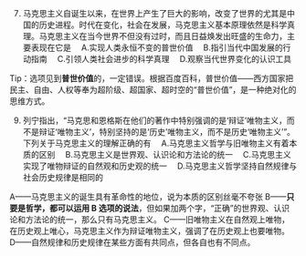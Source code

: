7. 马克思主义自诞生以来，在世界上产生了巨大的影响，改变了世界的尤其是中国的历史进程。时代在变化，社会在发展，马克思主义基本原理依然是科学真理。马克思主义在当今世界不但没有过时，而且日益焕发出旺盛的生命力，主要表现在它是
　A.实现人类永恒不变的普世价值
　B.指引当代中国发展的行动指南
　C.引领人类社会进步的科学真理
　D.观察当代世界变化的认识工具

Tip：选项见到**普世价值**的，一定错误。根据百度百科，普世价值——西方国家把民主、自由、人权等奉为超阶级、超国家、超时空的“普世价值”，是一种绝对化的思维方式。

9. 列宁指出，“马克思和恩格斯在他们的著作中特别强调的是‘辩证’唯物主义，而不是辩证‘唯物主义’，特别坚持的是‘历史’唯物主义，而不是历史‘唯物主义’”。下列关于马克思主义的理解正确的有
　A.马克思主义哲学与旧唯物主义有着本质的区别
　B.马克思主义是世界观、认识论和方法论的统一
　C.马克思主义实现了唯物辩证的自然观和历史观的统一
　D.马克思主义哲学坚持自然规律与社会历史规律是相同的

A——马克思主义的诞生具有革命性的地位，说为本质的区别丝毫不夸张
B——**只要是哲学，都可以运用 B 选项的说法**，但如果加两个字，“正确”的世界观、认识论和方法论的统一，那么只有马克思主义。
C——旧唯物主义在自然观上唯物，在历史观上唯心，马克思主义作为辩证唯物主义，强调了在历史观上也要唯物。
D——自然规律和历史规律在某些方面有共同点，但各自也有不同点。